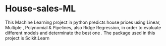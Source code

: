 # House-sales-ML
This Machine Learning project in python predicts house prices using Linear, Multiple , Polynomial &amp; Pipelines, also Ridge Regression, in order to evaluate different models and determinate the best one . The package used in this project is Scikit.Learn
